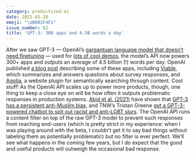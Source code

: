 ```yaml
---
category: productized-ai
date: 2021-03-28
emoji: "\U0001F4F1"
issue_number: 62
title: 'GPT-3: 300 apps and 4.5B words a day'
---
```


After we saw GPT-3 — OpenAI’s [gargantuan language model that doesn’t need finetuning](https://dynamicallytyped.com/stories/2020/gpt-3/?utm_campaign=Dynamically%20Typed&utm_medium=email&utm_source=Revue%20newsletter) — used for [lots of cool demos](https://dynamicallytyped.com/stories/2020/gpt-3-demos-one-month-in/?utm_campaign=Dynamically%20Typed&utm_medium=email&utm_source=Revue%20newsletter), the model’s API now powers 300+ apps and outputs an average of 4.5 billion (!) words per day.
OpenAI published [a blog post](https://openai.com/blog/gpt-3-apps/?utm_campaign=Dynamically%20Typed&utm_medium=email&utm_source=Revue%20newsletter) describing some of these apps, including [Viable](https://askviable.com/?utm_campaign=Dynamically%20Typed&utm_medium=email&utm_source=Revue%20newsletter), which summarizes and answers questions about survey responses, and [Agolia](https://www.algolia.com/?utm_campaign=Dynamically%20Typed&utm_medium=email&utm_source=Revue%20newsletter), a website plugin for semantically searching through content.
Cool stuff!
As the OpenAI API scales up to power more products, though, one thing to keep a close eye on will be how often it outputs problematic responses in production systems.
[Abid et al.
(2021)](https://arxiv.org/abs/2101.05783v2?utm_campaign=Dynamically%20Typed&utm_medium=email&utm_source=Revue%20newsletter) have shown that [GPT-3 has a persistent anti-Muslim bias](https://onezero.medium.com/for-some-reason-im-covered-in-blood-gpt-3-contains-disturbing-bias-against-muslims-693d275552bf?utm_campaign=Dynamically%20Typed&utm_medium=email&utm_source=Revue%20newsletter), and TNW’s Tristan Greene [got a GPT-3-powered chatbot to spit out racist and anti-LGBT slurs](https://thenextweb.com/neural/2020/09/24/gpt-3s-bigotry-is-exactly-why-devs-shouldnt-use-the-internet-to-train-ai/?utm_campaign=Dynamically%20Typed&utm_medium=email&utm_source=Revue%20newsletter).
The OpenAI API runs a content filter on top of the raw GPT-3 model to prevent such responses from reaching end-users (which is pretty strict in my experience: when I was playing around with the beta, I couldn’t get it to say bad things without labeling them as potentially problematic) but no filter is ever perfect.
We’ll see what happens in the coming few years, but I do expect that the good and useful products will outweigh the occasional bad response.